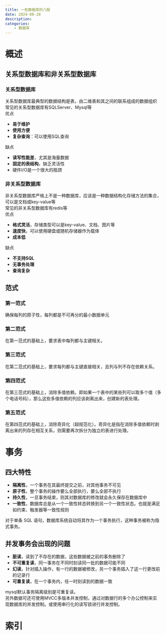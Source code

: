```yaml
---
title: 一些数据库的八股
date: 2024-08-28
description: 
categories:
    - 数据库
---
```

# 概述
## 关系型数据库和非关系型数据库
### 关系型数据库
关系型数据库最典型的数据结构是表，由二维表和其之间的联系组成的数据组织\
常见的关系型数据库有SQLServer、Mysql等\
优点
- **易于维护**
- **使用方便**
- **复杂查询**：可以使用SQL查询

缺点
- **读写性能差**，尤其是海量数据
- **固定的表结构**，缺乏灵活性
- 硬件I/O是一个很大的瓶颈
### 非关系型数据库
非关系型数据库严格上不是一种数据库，应该是一种数据结构化存储方法的集合，可以是文档或key-value等\
常见的非关系型数据库有redis等\
优点
- **格式灵活**，存储类型可以是key-value、文档、图片等
- **速度快**，可以使用硬盘或随机存储器作为载体
- **成本低**

缺点
- **不支持SQL**
- **无事务处理**
- **查询复杂**
## 范式
### 第一范式
确保每列的原子性，每列都是不可再分的最小数据单元
### 第二范式
在第一范式的基础上，要求表中每列都与主键相关。
### 第三范式
在第二范式的基础上，要求每列都与主键直接相关，且列与列不存在依赖关系。
### 第四范式
在第三范式的基础上，消除多值依赖。即如果一个表中的某些列可以取多个值（多个电话号码），那么这些多值依赖的列应该剥离出来，创建新的表处理。
### 第五范式
在第四范式的基础上，消除奇异化（超规范化）。奇异化是指在消除多值依赖时剥离出来的列存在相互关系，则需要再次拆分为独立的表进行处理。
# 事务
## 四大特性
- **隔离性**，一个事务在其最终提交之前，对其他事务不可见
- **原子性**，整个事务的操作要么全部执行，要么全部不执行
- **持久性**，一旦事务结束，则其对数据库的修改就会永久保存在数据库中
- **一致性**，数据库总是从一个一致性转态转换到另一个一致性状态。也就是满足如约束、触发器等一致性规则

对于单条 SQL 语句，数据库系统自动将其作为一个事务执行，这种事务被称为隐式事务。
## 并发事务会出现的问题
- **脏读**，读到了不存在的数据，这些数据被之前的事务删除了
- **不可重复读**，同一事务在不同时刻读同一批的数据可能不同
- **幻读**，针对插入操作，有一行的数据被修改，另一个事务插入了这一行更改前的记录行
- **可重复读**，在一个事务内，任一时刻读到的数据一致

mysql默认事务隔离级别是可重复读。\
另外数据可还可使用MVCC多版本并发控制，通过对数据行的多个办公控制来实现数据库的并发控制。或使用串行化的读写锁进行并发控制。
# 索引
